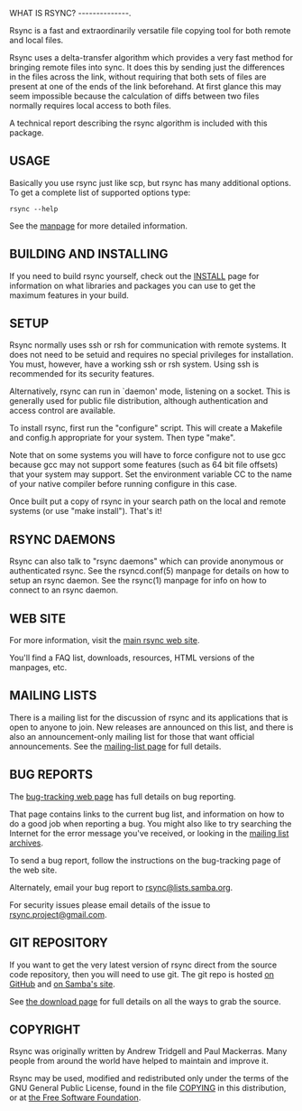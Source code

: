 WHAT IS RSYNC?
--------------.

Rsync is a fast and extraordinarily versatile file copying tool for
both remote and local files.

Rsync uses a delta-transfer algorithm which provides a very fast method
for bringing remote files into sync.  It does this by sending just the
differences in the files across the link, without requiring that both
sets of files are present at one of the ends of the link beforehand.  At
first glance this may seem impossible because the calculation of diffs
between two files normally requires local access to both files.

A technical report describing the rsync algorithm is included with this
package.


USAGE
-----

Basically you use rsync just like scp, but rsync has many additional
options.  To get a complete list of supported options type:

    rsync --help

See the [manpage][0] for more detailed information.

[0]: https://download.samba.org/pub/rsync/rsync.1

BUILDING AND INSTALLING
-----------------------

If you need to build rsync yourself, check out the [INSTALL][1] page for
information on what libraries and packages you can use to get the maximum
features in your build.

[1]: https://github.com/RsyncProject/rsync/blob/master/INSTALL.md

SETUP
-----

Rsync normally uses ssh or rsh for communication with remote systems.
It does not need to be setuid and requires no special privileges for
installation.  You must, however, have a working ssh or rsh system.
Using ssh is recommended for its security features.

Alternatively, rsync can run in `daemon' mode, listening on a socket.
This is generally used for public file distribution, although
authentication and access control are available.

To install rsync, first run the "configure" script.  This will create a
Makefile and config.h appropriate for your system.  Then type "make".

Note that on some systems you will have to force configure not to use
gcc because gcc may not support some features (such as 64 bit file
offsets) that your system may support.  Set the environment variable CC
to the name of your native compiler before running configure in this
case.

Once built put a copy of rsync in your search path on the local and
remote systems (or use "make install").  That's it!


RSYNC DAEMONS
-------------

Rsync can also talk to "rsync daemons" which can provide anonymous or
authenticated rsync.  See the rsyncd.conf(5) manpage for details on how
to setup an rsync daemon.  See the rsync(1) manpage for info on how to
connect to an rsync daemon.


WEB SITE
--------

For more information, visit the [main rsync web site][2].

[2]: https://rsync.samba.org/

You'll find a FAQ list, downloads, resources, HTML versions of the
manpages, etc.


MAILING LISTS
-------------

There is a mailing list for the discussion of rsync and its applications
that is open to anyone to join.  New releases are announced on this
list, and there is also an announcement-only mailing list for those that
want official announcements.  See the [mailing-list page][3] for full
details.

[3]: https://rsync.samba.org/lists.html


BUG REPORTS
-----------

The [bug-tracking web page][4] has full details on bug reporting.

[4]: https://rsync.samba.org/bug-tracking.html

That page contains links to the current bug list, and information on how to
do a good job when reporting a bug.  You might also like to try searching
the Internet for the error message you've received, or looking in the
[mailing list archives][5].

[5]: https://mail-archive.com/rsync@lists.samba.org/

To send a bug report, follow the instructions on the bug-tracking
page of the web site.

Alternately, email your bug report to <rsync@lists.samba.org>.

For security issues please email details of the issue to <rsync.project@gmail.com>.

GIT REPOSITORY
--------------

If you want to get the very latest version of rsync direct from the
source code repository, then you will need to use git.  The git repo
is hosted [on GitHub][6] and [on Samba's site][7].

[6]: https://github.com/RsyncProject/rsync
[7]: https://git.samba.org/?p=rsync.git;a=summary

See [the download page][8] for full details on all the ways to grab the
source.

[8]: https://rsync.samba.org/download.html


COPYRIGHT
---------

Rsync was originally written by Andrew Tridgell and Paul Mackerras.  Many
people from around the world have helped to maintain and improve it.

Rsync may be used, modified and redistributed only under the terms of
the GNU General Public License, found in the file [COPYING][9] in this
distribution, or at [the Free Software Foundation][10].

[9]: https://github.com/RsyncProject/rsync/blob/master/COPYING
[10]: https://www.fsf.org/licenses/gpl.html
